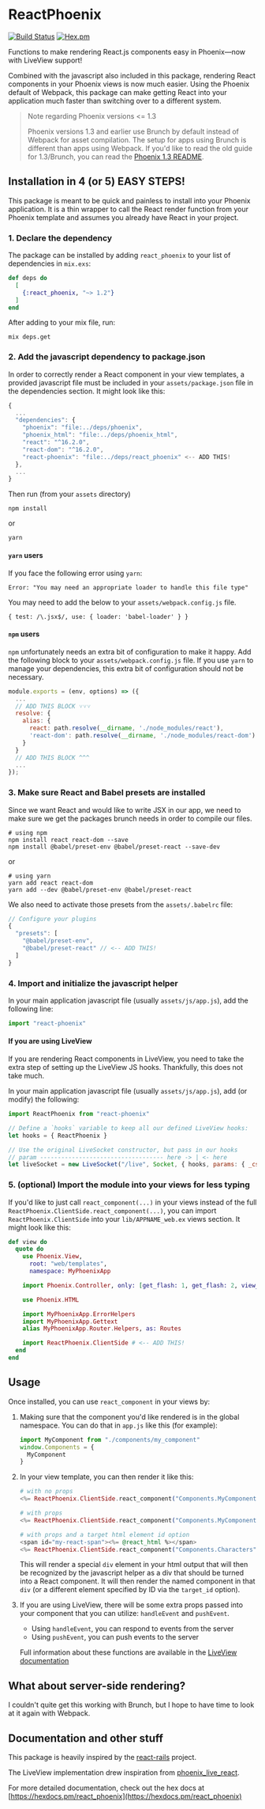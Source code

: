 # ReactPhoenix

[![Build Status](https://travis-ci.org/geolessel/react-phoenix.svg?branch=master)](https://travis-ci.org/geolessel/react-phoenix)
[![Hex.pm](https://img.shields.io/hexpm/v/react_phoenix.svg)](https://hex.pm/packages/react_phoenix)

Functions to make rendering React.js components easy in Phoenix&mdash;now
with LiveView support!

Combined with the javascript also included in this package, rendering React
components in your Phoenix views is now much easier. Using the Phoenix default
of Webpack, this package can make getting React into your application much
faster than switching over to a different system.

> Note regarding Phoenix versions <= 1.3
>
> Phoenix versions 1.3 and earlier use Brunch by default instead of Webpack for asset compilation.
> The setup for apps using Brunch is different than apps using Webpack. If you'd like to
> read the old guide for 1.3/Brunch, you can read the [Phoenix 1.3 README](README-phoenix-1.3.md).


## Installation in 4 (or 5) EASY STEPS!

This package is meant to be quick and painless to install into your Phoenix application.
It is a thin wrapper to call the React render function from your Phoenix template and
assumes you already have React in your project.


### 1. Declare the dependency

The package can be installed by adding `react_phoenix` to your list of
dependencies in `mix.exs`:

```elixir
def deps do
  [
    {:react_phoenix, "~> 1.2"}
  ]
end
```

After adding to your mix file, run:

```
mix deps.get
```

### 2. Add the javascript dependency to package.json

In order to correctly render a React component in your view templates, a
provided javascript file must be included in your `assets/package.json` file in
the dependencies section. It might look like this:

```js
{
  ...
  "dependencies": {
    "phoenix": "file:../deps/phoenix",
    "phoenix_html": "file:../deps/phoenix_html",
    "react": "^16.2.0",
    "react-dom": "^16.2.0",
    "react-phoenix": "file:../deps/react_phoenix" <-- ADD THIS!
  },
  ...
}
```

Then run (from your `assets` directory)

```
npm install
```

or

```
yarn
```

#### `yarn` users
If you face the following error using `yarn`:
```
Error: "You may need an appropriate loader to handle this file type"
```
You may need to add the below to your `assets/webpack.config.js` file.
```
{ test: /\.jsx$/, use: { loader: 'babel-loader' } }
```

#### `npm` users
`npm` unfortunately needs an extra bit of configuration to make it happy. Add the following block to your
`assets/webpack.config.js` file. If you use `yarn` to manage your dependencies, this extra bit of
configuration should not be necessary.

```js
module.exports = (env, options) => ({
  ...
  // ADD THIS BLOCK ˅˅˅
  resolve: {
    alias: {
      react: path.resolve(__dirname, './node_modules/react'),
      'react-dom': path.resolve(__dirname, './node_modules/react-dom')
    }
  }
  // ADD THIS BLOCK ^^^
  ...
});

```

### 3. Make sure React and Babel presets are installed

Since we want React and would like to write JSX in our app, we need
to make sure we get the packages brunch needs in order to compile our files.

```
# using npm
npm install react react-dom --save
npm install @babel/preset-env @babel/preset-react --save-dev
```

or

```
# using yarn
yarn add react react-dom
yarn add --dev @babel/preset-env @babel/preset-react
```

We also need to activate those presets from the `assets/.babelrc` file:

```js
// Configure your plugins
{
  "presets": [
    "@babel/preset-env",
    "@babel/preset-react" // <-- ADD THIS!
  ]
}
```

### 4. Import and initialize the javascript helper

In your main application javascript file (usually `assets/js/app.js`), add the
following line:

```javascript
import "react-phoenix"
```

#### If you are using LiveView

If you are rendering React components in LiveView, you need to take the
extra step of setting up the LiveView JS hooks. Thankfully, this does
not take much.

In your main application javascript file (usually `assets/js/app.js`), add
(or modify) the following:

```javascript
import ReactPhoenix from "react-phoenix"

// Define a `hooks` variable to keep all our defined LiveView hooks:
let hooks = { ReactPhoenix }

// Use the original LiveSocket constructor, but pass in our hooks
// param ----------------------------------- here -> | <- here
let liveSocket = new LiveSocket("/live", Socket, { hooks, params: { _csrf_token: csrfToken } })
```

### 5. (optional) Import the module into your views for less typing

If you'd like to just call `react_component(...)` in your views instead of the full
`ReactPhoenix.ClientSide.react_component(...)`, you can import `ReactPhoenix.ClientSide`
into your `lib/APPNAME_web.ex` views section. It might look like this:

```elixir
def view do
  quote do
    use Phoenix.View,
      root: "web/templates",
      namespace: MyPhoenixApp

    import Phoenix.Controller, only: [get_flash: 1, get_flash: 2, view_module: 1]

    use Phoenix.HTML

    import MyPhoenixApp.ErrorHelpers
    import MyPhoenixApp.Gettext
    alias MyPhoenixApp.Router.Helpers, as: Routes

    import ReactPhoenix.ClientSide # <-- ADD THIS!
  end
end
```


## Usage

Once installed, you can use `react_component` in your views by:

1. Making sure that the component you'd like rendered is in the global namespace.
   You can do that in `app.js` like this (for example):

   ```javascript
   import MyComponent from "./components/my_component"
   window.Components = {
     MyComponent
   }
   ```

2. In your view template, you can then render it like this:

   ```elixir
   # with no props
   <%= ReactPhoenix.ClientSide.react_component("Components.MyComponent") %>

   # with props
   <%= ReactPhoenix.ClientSide.react_component("Components.MyComponent", %{language: "elixir", awesome: true}) %>

   # with props and a target html element id option
   <span id="my-react-span"><%= @react_html %></span>
   <%= ReactPhoenix.ClientSide.react_component("Components.Characters", %{people: people}, target_id: "my-react-span") %>
   ```

   This will render a special `div` element in your html output that will then be recognized by the
   javascript helper as a div that should be turned into a React component. It will then render the
   named component in that `div` (or a different element specified by ID via the `target_id` option).

3. If you are using LiveView, there will be some extra props passed into
your component that you can utilize: `handleEvent` and `pushEvent`.

   - Using `handleEvent`, you can respond to events from the server
   - Using `pushEvent`, you can push events to the server

   Full information about these functions are available in the [LiveView documentation](https://hexdocs.pm/phoenix_live_view/0.14.8/js-interop.html#client-hooks)


## What about server-side rendering?

I couldn't quite get this working with Brunch, but I hope to have time to look at it again with Webpack.


## Documentation and other stuff

This package is heavily inspired by the [react-rails](https://github.com/reactjs/react-rails) project.

The LiveView implementation drew inspiration from [phoenix_live_react](https://github.com/fidr/phoenix_live_react).

For more detailed documentation, check out the hex docs at
[https://hexdocs.pm/react_phoenix](https://hexdocs.pm/react_phoenix)
